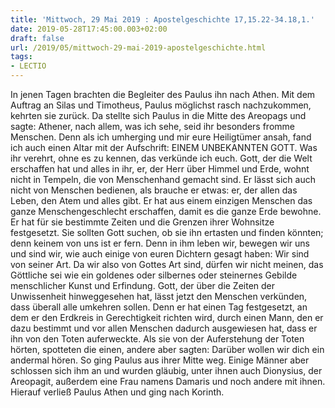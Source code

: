 ```yaml
---
title: 'Mittwoch, 29 Mai 2019 : Apostelgeschichte 17,15.22-34.18,1.'
date: 2019-05-28T17:45:00.003+02:00
draft: false
url: /2019/05/mittwoch-29-mai-2019-apostelgeschichte.html
tags: 
- LECTIO
---
```


In jenen Tagen brachten die Begleiter des Paulus ihn nach Athen. Mit dem Auftrag an Silas und Timotheus, Paulus möglichst rasch nachzukommen, kehrten sie zurück. Da stellte sich Paulus in die Mitte des Areopags und sagte: Athener, nach allem, was ich sehe, seid ihr besonders fromme Menschen. Denn als ich umherging und mir eure Heiligtümer ansah, fand ich auch einen Altar mit der Aufschrift: EINEM UNBEKANNTEN GOTT. Was ihr verehrt, ohne es zu kennen, das verkünde ich euch. Gott, der die Welt erschaffen hat und alles in ihr, er, der Herr über Himmel und Erde, wohnt nicht in Tempeln, die von Menschenhand gemacht sind. Er lässt sich auch nicht von Menschen bedienen, als brauche er etwas: er, der allen das Leben, den Atem und alles gibt. Er hat aus einem einzigen Menschen das ganze Menschengeschlecht erschaffen, damit es die ganze Erde bewohne. Er hat für sie bestimmte Zeiten und die Grenzen ihrer Wohnsitze festgesetzt. Sie sollten Gott suchen, ob sie ihn ertasten und finden könnten; denn keinem von uns ist er fern. Denn in ihm leben wir, bewegen wir uns und sind wir, wie auch einige von euren Dichtern gesagt haben: Wir sind von seiner Art. Da wir also von Gottes Art sind, dürfen wir nicht meinen, das Göttliche sei wie ein goldenes oder silbernes oder steinernes Gebilde menschlicher Kunst und Erfindung. Gott, der über die Zeiten der Unwissenheit hinweggesehen hat, lässt jetzt den Menschen verkünden, dass überall alle umkehren sollen. Denn er hat einen Tag festgesetzt, an dem er den Erdkreis in Gerechtigkeit richten wird, durch einen Mann, den er dazu bestimmt und vor allen Menschen dadurch ausgewiesen hat, dass er ihn von den Toten auferweckte. Als sie von der Auferstehung der Toten hörten, spotteten die einen, andere aber sagten: Darüber wollen wir dich ein andermal hören. So ging Paulus aus ihrer Mitte weg. Einige Männer aber schlossen sich ihm an und wurden gläubig, unter ihnen auch Dionysius, der Areopagit, außerdem eine Frau namens Damaris und noch andere mit ihnen. Hierauf verließ Paulus Athen und ging nach Korinth.